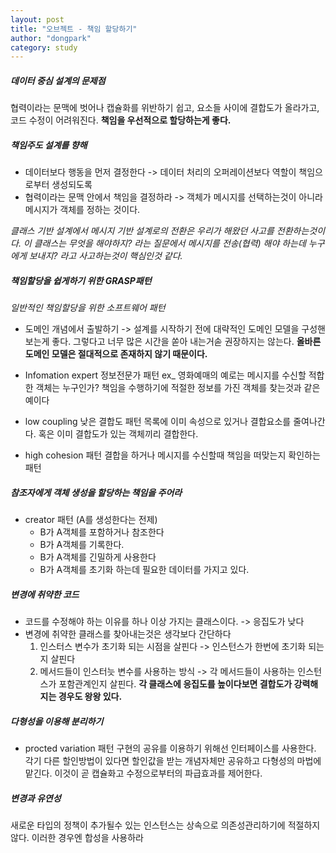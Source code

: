 ```yaml
---
layout: post
title: "오브젝트 - 책임 할당하기"
author: "dongpark"
category: study
---
```

##### 데이터 중심 설계의 문제점
협력이라는 문맥에 벗어나 캡슐화를 위반하기 쉽고, 요소들 사이에 결합도가 올라가고, 코드 수정이 어려워진다. **책임을 우선적으로 할당하는게 좋다.**

##### 책임주도 설계를 향해
- 데이터보다 행동을 먼저 결정한다 -> 데이터 처리의 오퍼레이션보다 역할이 책임으로부터 생성되도록
- 협력이라는 문맥 안에서 책임을 결정하라 -> 객체가 메시지를 선택하는것이 아니라 메시지가 객체를 정하는 것이다.

*클래스 기반 설계에서 메시지 기반 설계로의 전환은 우리가 해왔던 사고를 전환하는것이다. 이 클래스는 무엇을  해야하지? 라는 질문에서 메시지를 전송(협력) 해야 하는데 누구에게 보내지? 라고 사고하는것이 핵심인것 같다.*

##### 책임할당을 쉽게하기 위한 GRASP패턴 
*일반적인 책임할당을 위한 소프트웨어 패턴* 

- 도메인 개념에서 출발하기 -> 설계를 시작하기 전에 대략적인 도메인 모델을 구성핸보는게 좋다. 그렇다고 너무 많은 시간을 쏟아 내는거솓 권장하지는 않는다.
**올바른 도메인 모델은 절대적으로 존재하지 않기 때문이다.**

- Infomation expert 정보전문가 패턴
ex_ 영화예매의 예로는 메시지를 수신할 적합한 객체는 누구인가? 책임을 수행하기에 적절한 정보를 가진 객체를 찾는것과 같은 예이다
- low coupling 낮은 결합도 패턴
목록에 이미 속성으로 있거나 결합요소를 줄여나간다. 혹은 이미 결합도가 있는 객체끼리 결합한다.
- high cohesion 패턴
결합을 하거나 메시지를 수신할때 책임을 떠맞는지 확인하는 패턴

##### 참조자에게 객체 생성을 할당하는 책임을 주어라
- creator 패턴 (A를 생성한다는 전제)
    -  B가 A객체를 포함하거나 참조한다
    - B가 A객체를 기록한다.
    - B가 A객체를 긴밀하게 사용한다
    - B가 A객체를 초기화 하는데 필요한 데이터를 가지고 있다.

##### 변경에 취약한 코드
- 코드를 수정해야 하는 이유를 하나 이상 가지는 클래스이다.
    -> 응집도가 낮다
- 변경에 취약한 클래스를 찾아내는것은 생각보다 간단하다
    1. 인스터스 변수가 초기화 되는 시점을 살핀다 -> 인스턴스가 한번에 초기화 되는지 살핀다
    2. 메서드들이 인스터늣 변수를 사용하는 방식 -> 각 메서드들이 사용하는 인스턴스가 포함관계인지 살핀다.
**각 클래스에 응집도를 높이다보면 결합도가 강력해지는 경우도 왕왕 있다.**

##### 다형성을 이용해 분리하기
- procted variation 패턴
구현의 공유를 이용하기 위해선 인터페이스를 사용한다.
각기 다른 할인방법이 있다면 할인값을 받는 개념자체만 공유하고 다형성의 마법에 맡긴다. 이것이 곧 캡슐화고 수정으로부터의 파급효과를 제어한다.

##### 변경과 유연성
새로운 타입의 정책이 추가될수 있는 인스턴스는 상속으로 의존성관리하기에 적절하지 않다.
이러한 경우엔 합성을 사용하라





